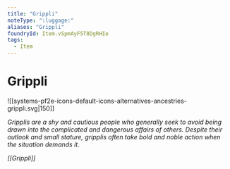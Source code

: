 ```yaml
---
title: "Grippli"
noteType: ":luggage:"
aliases: "Grippli"
foundryId: Item.vSpmAyF5T8DgRHIe
tags:
  - Item
---
```


# Grippli
![[systems-pf2e-icons-default-icons-alternatives-ancestries-grippli.svg|150]]

_Gripplis are a shy and cautious people who generally seek to avoid being drawn into the complicated and dangerous affairs of others. Despite their outlook and small stature, gripplis often take bold and noble action when the situation demands it._

_[[Grippli]]_

